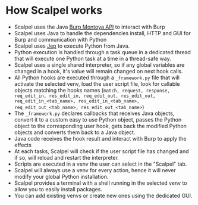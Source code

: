 # How Scalpel works

-   Scalpel uses the Java [Burp Montoya API](https://portswigger.net/burp/documentation/desktop/extensions) to interact with Burp
-   Scalpel uses Java to handle the dependencies install, HTTP and GUI for Burp and communication with Python
-   Scalpel uses [Jep](https://github.com/ninia/jep/) to execute Python from Java.
-   Python execution is handled through a task queue in a dedicated thread that will execute one Python task at a time in a thread-safe way.
-   Scalpel uses a single shared interpreter, so if any global variables are changed in a hook, it's value will remain changed on next hook calls.
-   All Python hooks are executed through a `_framework.py` file that will activate the selected venv, load the user script file, look for callable objects matching the hooks names (`match, request, response, req_edit_in, res_edit_in, req_edit_out, res_edit_out, req_edit_in_<tab_name>, res_edit_in_<tab_name>, req_edit_out_<tab_name>, res_edit_out_<tab_name>`)
-   The `_framework.py` declares callbacks that receives Java objects, convert it to a custom easy to use Python object, passes the Python object to the corresponding user hook, gets back the modified Python objects and converts them back to a Java object.
-   Java code receives the hook result and interact with Burp to apply the effects
-   At each tasks, Scalpel will check if the user script file has changed and if so, will reload and restart the interpreter.
-   Scripts are executed in a venv the user can select in the "Scalpel" tab.
-   Scalpel will always use a venv for every action, hence it will never modify your global Python installation.
-   Scalpel provides a terminal with a shell running in the selected venv to allow you to easily install packages.
-   You can add existing venvs or create new ones using the dedicated GUI.
